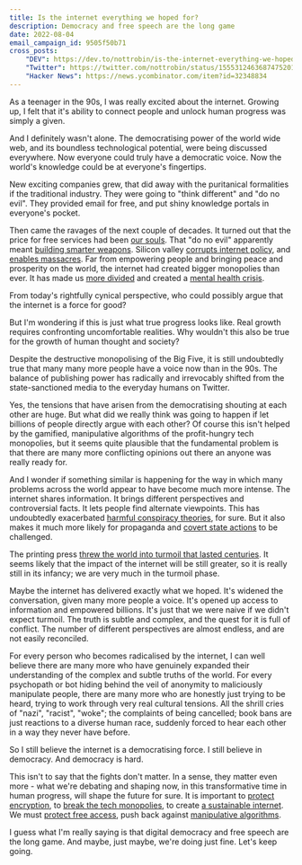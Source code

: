 ```yaml
---
title: Is the internet everything we hoped for?
description: Democracy and free speech are the long game
date: 2022-08-04
email_campaign_id: 9505f50b71
cross_posts:
    "DEV": https://dev.to/nottrobin/is-the-internet-everything-we-hoped-for-3mkd
    "Twitter": https://twitter.com/nottrobin/status/1555312463687475201
    "Hacker News": https://news.ycombinator.com/item?id=32348834
---
```


As a teenager in the 90s, I was really excited about the internet. Growing up, I felt that it's ability to connect people and unlock human progress was simply a given.

And I definitely wasn't alone. The democratising power of the world wide web, and its boundless technological potential, were being discussed everywhere. Now everyone could truly have a democratic voice. Now the world's knowledge could be at everyone's fingertips.

New exciting companies grew, that did away with the puritanical formalities if the traditional industry. They were going to "think different" and "do no evil". They provided email for free, and put shiny knowledge portals in everyone's pocket.

Then came the ravages of the next couple of decades. It turned out that the price for free services had been [our souls](https://en.m.wikipedia.org/wiki/Facebook%E2%80%93Cambridge_Analytica_data_scandal). That "do no evil" apparently meant [building smarter weapons](https://12ft.io/proxy?q=https://www.ft.com/content/b0ca4b9a-384a-11e8-8b98-2f31af407cc8). Silicon valley [corrupts internet policy](https://www.wired.co.uk/article/w3c-eff-open-standards-web-cory-doctorow), and [enables massacres](https://www.theguardian.com/technology/2021/dec/06/rohingya-sue-facebook-myanmar-genocide-us-uk-legal-action-social-media-violence). Far from empowering people and bringing peace and prosperity on the world, the internet had created bigger monopolies than ever. It has made us [more divided](https://theticker.org/4924/opinions/social-media-heavily-influences-the-countrys-political-divide/) and created a [mental health crisis](https://www.psychologytoday.com/us/blog/darwins-subterranean-world/201707/the-mental-health-crisis-is-upon-the-internet-generation).

From today's rightfully cynical perspective, who could possibly argue that the internet is a force for good?

But I'm wondering if this is just what true progress looks like. Real growth requires confronting uncomfortable realities. Why wouldn't this also be true for the growth of human thought and society?

Despite the destructive monopolising of the Big Five, it is still undoubtedly true that many many more people have a voice now than in the 90s. The balance of publishing power has radically and irrevocably shifted from the state-sanctioned media to the everyday humans on Twitter.

Yes, the tensions that have arisen from the democratising shouting at each other are huge. But what did we really think was going to happen if let billions of people directly argue with each other? Of course this isn't helped by the gamified, manipulative algorithms of the profit-hungry tech monopolies, but it seems quite plausible that the fundamental problem is that there are many more conflicting opinions out there an anyone was really ready for.

And I wonder if something similar is happening for the way in which many problems across the world appear to have become much more intense. The internet shares information. It brings different perspectives and controversial facts. It lets people find alternate viewpoints. This has undoubtedly exacerbated [harmful conspiracy theories](https://www.theguardian.com/us-news/2020/oct/15/qanon-violence-crimes-timeline), for sure. But it also makes it much more likely for propaganda and [covert state actions](https://en.wikipedia.org/wiki/Global_surveillance_disclosures_(2013%E2%80%93present)) to be challenged.

The printing press [threw the world into turmoil that lasted centuries](https://www.theatlantic.com/magazine/archive/2020/01/before-zuckerberg-gutenberg/603034/). It seems likely that the impact of the internet will be still greater, so it is really still in its infancy; we are very much in the turmoil phase.

Maybe the internet has delivered exactly what we hoped. It's widened the conversation, given many more people a voice. It's opened up access to information and empowered billions. It's just that we were naive if we didn't expect turmoil. The truth is subtle and complex, and the quest for it is full of conflict. The number of different perspectives are almost endless, and are not easily reconciled.

For every person who becomes radicalised by the internet, I can well believe there are many more who have genuinely expanded their understanding of the complex and subtle truths of the world. For every psychopath or bot hiding behind the veil of anonymity to maliciously manipulate people, there are many more who are honestly just trying to be heard, trying to work through very real cultural tensions. All the shrill cries of "nazi", "racist", "woke"; the complaints of being cancelled; book bans are just reactions to a diverse human race, suddenly forced to hear each other in a way they never have before.

So I still believe the internet is a democratising force. I still believe in democracy. And democracy is hard.

This isn't to say that the fights don't matter. In a sense, they matter even more - what we're debating and shaping now, in this transformative time in human progress, will shape the future for sure. It is important to [protect encryption](https://www.itpro.co.uk/security/encryption/367240/attacking-end-to-end-encryption-would-do-more-harm-than-good-warn-it), to [break the tech monopolies](https://locusmag.com/2021/07/cory-doctorow-tech-monopolies-and-the-insufficient-necessity-of-interoperability/), to create [a sustainable internet](https://www.infoq.com/news/2021/03/sustainable-internet/). We must [protect free access](https://phys.org/news/2019-11-free-internet-access-basic-human.html), push back against [manipulative algorithms](https://bigthink.com/the-present/social-media-algorithms-manipulate-you/).

I guess what I'm really saying is that digital democracy and free speech are the long game. And maybe, just maybe, we're doing just fine. Let's keep going.